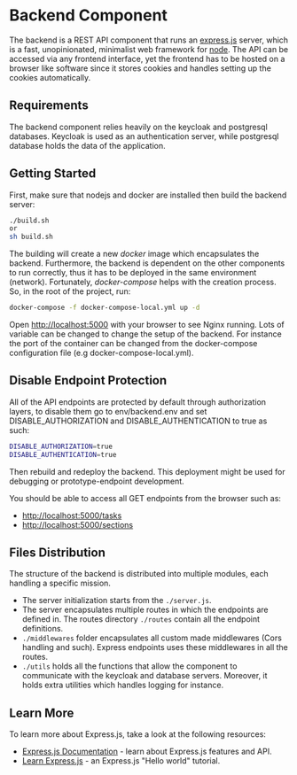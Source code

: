 # Backend Component

The backend is a REST API component that runs an [express.js](https://expressjs.com/) server, which is a fast, unopinionated, minimalist web framework for [node](https://nodejs.org/en/). The API can be accessed via any frontend interface, yet the frontend has to be hosted on a browser like software since it stores cookies and handles setting up the cookies automatically. 

## Requirements
The backend component relies heavily on the keycloak and postgresql databases. Keycloak is used as an authentication server, while postgresql database holds the data of the application.

## Getting Started

First, make sure that nodejs and docker are installed then build the backend server:

```bash
./build.sh
or
sh build.sh
```

The building will create a new *docker* image which encapsulates the backend. Furthermore, the backend is dependent on the other components to run correctly, thus it has to be deployed in the same environment (network). Fortunately, *docker-compose* helps with the creation process. So, in the root of the project, run:

```bash
docker-compose -f docker-compose-local.yml up -d
```

Open [http://localhost:5000](http://localhost:5000) with your browser to see Nginx running. Lots of variable can be changed to change the setup of the backend. For instance the port of the container can be changed from the docker-compose configuration file (e.g docker-compose-local.yml).

## Disable Endpoint Protection

All of the API endpoints are protected by default through authorization layers, to disable them go to env/backend.env and set DISABLE_AUTHORIZATION and DISABLE_AUTHENTICATION to true as such:

```bash
DISABLE_AUTHORIZATION=true
DISABLE_AUTHENTICATION=true
```

Then rebuild and redeploy the backend. This deployment might be used for debugging or prototype-endpoint development.

You should be able to access all GET endpoints from the browser such as:

- [http://localhost:5000/tasks](http://localhost:5000/tasks)
- [http://localhost:5000/sections](http://localhost:5000/sections)

## Files Distribution

The structure of the backend is distributed into multiple modules, each handling a specific mission. 
* The server initialization starts from the `./server.js`. 
* The server encapsulates multiple routes in which the endpoints are defined in. The routes directory `./routes` contain all the endpoint definitions. 
* `./middlewares` folder encapsulates all custom made middlewares (Cors handling and such). Express endpoints uses these middlewares in all the routes.
* `./utils` holds all the functions that allow the component to communicate with the keycloak and database servers. Moreover, it holds extra utilities which handles logging for instance.

## Learn More

To learn more about Express.js, take a look at the following resources:

- [Express.js Documentation](https://expressjs.com/en/4x/api.html) - learn about Express.js features and API.
- [Learn Express.js](https://expressjs.com/en/starter/hello-world.html) - an Express.js "Hello world" tutorial.
